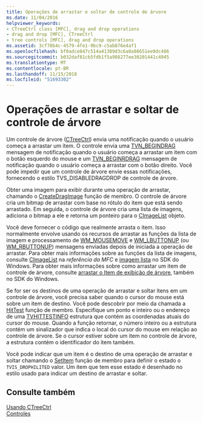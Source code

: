 ```yaml
---
title: Operações de arrastar e soltar de controle de árvore
ms.date: 11/04/2016
helpviewer_keywords:
- CTreeCtrl class [MFC], drag and drop operations
- drag and drop [MFC], CTreeCtrl
- tree controls [MFC], drag and drop operations
ms.assetid: 3cf78b4c-4579-4fe1-9bc9-c5ab876e4af1
ms.openlocfilehash: bf0adce847c514a41389d3c6a0a86651ee9dc486
ms.sourcegitcommit: b032daf81cb5fdb1f5a988277ee30201441c4945
ms.translationtype: MT
ms.contentlocale: pt-BR
ms.lasthandoff: 11/15/2018
ms.locfileid: "51693302"
---
```

# <a name="tree-control-drag-and-drop-operations"></a>Operações de arrastar e soltar de controle de árvore

Um controle de árvore ([CTreeCtrl](../mfc/reference/ctreectrl-class.md)) envia uma notificação quando o usuário começa a arrastar um item. O controle envia uma [TVN_BEGINDRAG](/windows/desktop/Controls/tvn-begindrag) mensagem de notificação quando o usuário começa a arrastar um item com o botão esquerdo do mouse e um [TVN_BEGINRDRAG](/windows/desktop/Controls/tvn-beginrdrag) mensagem de notificação quando o usuário começa a arrastar com o botão direito. Você pode impedir que um controle de árvore envie essas notificações, fornecendo o estilo TVS_DISABLEDRAGDROP de controle de árvore.

Obter uma imagem para exibir durante uma operação de arrastar, chamando o [CreateDragImage](../mfc/reference/ctreectrl-class.md#createdragimage) função de membro. O controle de árvore cria um bitmap de arrastar com base no rótulo do item que está sendo arrastado. Em seguida, o controle de árvore cria uma lista de imagens, adiciona o bitmap a ele e retorna um ponteiro para o [CImageList](../mfc/reference/cimagelist-class.md) objeto.

Você deve fornecer o código que realmente arrasta o item. Isso normalmente envolve usando os recursos de arrastar as funções da lista de imagem e processamento de [WM_MOUSEMOVE](/windows/desktop/inputdev/wm-mousemove) e [WM_LBUTTONUP](/windows/desktop/inputdev/wm-lbuttonup) (ou [WM_RBUTTONUP](/windows/desktop/inputdev/wm-rbuttonup)) mensagens enviadas depois de iniciada a operação de arrastar. Para obter mais informações sobre as funções da lista de imagens, consulte [CImageList](../mfc/reference/cimagelist-class.md) na *referência da MFC* e [imagem lista](/windows/desktop/controls/image-lists) no SDK do Windows. Para obter mais informações sobre como arrastar um item de controle de árvore, consulte [arrastar o Item de exibição de árvore](/windows/desktop/Controls/tree-view-controls), também no SDK do Windows.

Se for ser os destinos de uma operação de arrastar e soltar itens em um controle de árvore, você precisa saber quando o cursor do mouse está sobre um item de destino. Você pode descobrir por meio da chamada a [HitTest](../mfc/reference/ctreectrl-class.md#hittest) função de membro. Especifique um ponto e inteiro ou o endereço de uma [TVHITTESTINFO](/windows/desktop/api/commctrl/ns-commctrl-tagtvhittestinfo) estrutura que contém as coordenadas atuais do cursor do mouse. Quando a função retornar, o número inteiro ou a estrutura contém um sinalizador que indica o local do cursor do mouse em relação ao controle de árvore. Se o cursor estiver sobre um item no controle de árvore, a estrutura contém o identificador do item também.

Você pode indicar que um item é o destino de uma operação de arrastar e soltar chamando o [SetItem](../mfc/reference/ctreectrl-class.md#setitem) função de membro para definir o estado o `TVIS_DROPHILITED` valor. Um item que tem esse estado é desenhado no estilo usado para indicar um destino de arrastar e soltar.

## <a name="see-also"></a>Consulte também

[Usando CTreeCtrl](../mfc/using-ctreectrl.md)<br/>
[Controles](../mfc/controls-mfc.md)

